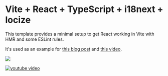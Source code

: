 # Vite + React + TypeScript + i18next + locize

This template provides a minimal setup to get React working in Vite with HMR and some ESLint rules.

It's used as an example for [this blog post](https://www.locize.com/blog/how-to-easily-add-i18n-to-your-software) and [this video](https://youtu.be/37rcHVcQ6t0).

[![](https://cdn.prod.website-files.com/67a323e323a50df7f24f0a94/67c180c92f7a84b971fb5f7a_title.jpg)](https://www.locize.com/blog/how-to-easily-add-i18n-to-your-software)

[![youtube video](https://img.youtube.com/vi/37rcHVcQ6t0/0.jpg)](https://www.youtube.com/watch?v=37rcHVcQ6t0)